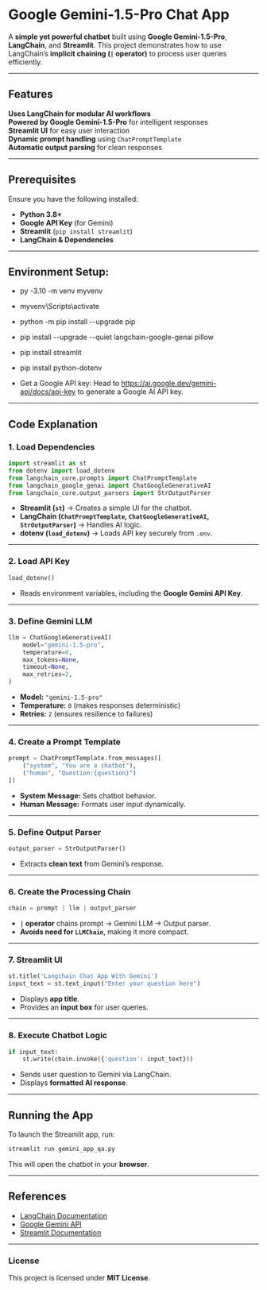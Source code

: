 # **Google Gemini-1.5-Pro Chat App**
A **simple yet powerful chatbot** built using **Google Gemini-1.5-Pro**, **LangChain**, and **Streamlit**. This project demonstrates how to use LangChain’s **implicit chaining (`|` operator)** to process user queries efficiently.

---

## **Features**
**Uses LangChain for modular AI workflows**  
**Powered by Google Gemini-1.5-Pro** for intelligent responses  
**Streamlit UI** for easy user interaction  
**Dynamic prompt handling** using `ChatPromptTemplate`  
**Automatic output parsing** for clean responses  

---

## **Prerequisites**
Ensure you have the following installed:
- **Python 3.8+**
- **Google API Key** (for Gemini)
- **Streamlit** (`pip install streamlit`)
- **LangChain & Dependencies**

---

## **Environment Setup:**
* py -3.10 -m venv myvenv
    
* myvenv\Scripts\activate

* python -m pip install --upgrade pip
* pip install --upgrade --quiet  langchain-google-genai pillow
* pip install streamlit
* pip install python-dotenv

* Get a Google API key: Head to https://ai.google.dev/gemini-api/docs/api-key to generate a Google AI API key.

---

## **Code Explanation**
### **1. Load Dependencies**
```python
import streamlit as st
from dotenv import load_dotenv
from langchain_core.prompts import ChatPromptTemplate
from langchain_google_genai import ChatGoogleGenerativeAI
from langchain_core.output_parsers import StrOutputParser
```
- **Streamlit (`st`)** → Creates a simple UI for the chatbot.
- **LangChain (`ChatPromptTemplate`, `ChatGoogleGenerativeAI`, `StrOutputParser`)** → Handles AI logic.
- **dotenv (`load_dotenv`)** → Loads API key securely from `.env`.

---

### **2. Load API Key**
```python
load_dotenv()
```
- Reads environment variables, including the **Google Gemini API Key**.

---

### **3. Define Gemini LLM**
```python
llm = ChatGoogleGenerativeAI(
    model="gemini-1.5-pro",
    temperature=0,
    max_tokens=None,
    timeout=None,
    max_retries=2,
)
```
- **Model:** `"gemini-1.5-pro"`
- **Temperature:** `0` (makes responses deterministic)
- **Retries:** `2` (ensures resilience to failures)

---

### **4. Create a Prompt Template**
```python
prompt = ChatPromptTemplate.from_messages([
    ("system", "You are a chatbot"),
    ("human", "Question:{question}")
])
```
- **System Message:** Sets chatbot behavior.
- **Human Message:** Formats user input dynamically.

---

### **5. Define Output Parser**
```python
output_parser = StrOutputParser()
```
- Extracts **clean text** from Gemini’s response.

---

### **6. Create the Processing Chain**
```python
chain = prompt | llm | output_parser
```
- **`|` operator** chains prompt → Gemini LLM → Output parser.
- **Avoids need for `LLMChain`**, making it more compact.

---

### **7. Streamlit UI**
```python
st.title('Langchain Chat App With Gemini')
input_text = st.text_input("Enter your question here")
```
- Displays **app title**.
- Provides an **input box** for user queries.

---

### **8. Execute Chatbot Logic**
```python
if input_text:
    st.write(chain.invoke({'question': input_text}))
```
- Sends user question to Gemini via LangChain.
- Displays **formatted AI response**.

---

## **Running the App**
To launch the Streamlit app, run:
```bash
streamlit run gemini_app_qa.py
```
This will open the chatbot in your **browser**.

---

## **References**
- [LangChain Documentation](https://python.langchain.com/)
- [Google Gemini API](https://ai.google.dev/)
- [Streamlit Documentation](https://docs.streamlit.io/)

---

### **License**
This project is licensed under **MIT License**.

